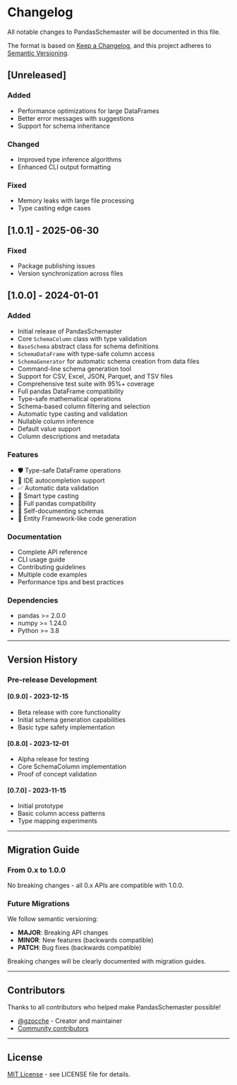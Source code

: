 # Changelog

All notable changes to PandasSchemaster will be documented in this file.

The format is based on [Keep a Changelog](https://keepachangelog.com/en/1.0.0/),
and this project adheres to [Semantic Versioning](https://semver.org/spec/v2.0.0.html).

## [Unreleased]

### Added
- Performance optimizations for large DataFrames
- Better error messages with suggestions
- Support for schema inheritance

### Changed
- Improved type inference algorithms
- Enhanced CLI output formatting

### Fixed
- Memory leaks with large file processing
- Type casting edge cases

## [1.0.1] - 2025-06-30

### Fixed
- Package publishing issues
- Version synchronization across files

## [1.0.0] - 2024-01-01

### Added
- Initial release of PandasSchemaster
- Core `SchemaColumn` class with type validation
- `BaseSchema` abstract class for schema definitions
- `SchemaDataFrame` with type-safe column access
- `SchemaGenerator` for automatic schema creation from data files
- Command-line schema generation tool
- Support for CSV, Excel, JSON, Parquet, and TSV files
- Comprehensive test suite with 95%+ coverage
- Full pandas DataFrame compatibility
- Type-safe mathematical operations
- Schema-based column filtering and selection
- Automatic type casting and validation
- Nullable column inference
- Default value support
- Column descriptions and metadata

### Features
- 🛡️ Type-safe DataFrame operations
- 🔧 IDE autocompletion support
- ✅ Automatic data validation
- 🔄 Smart type casting
- 🐼 Full pandas compatibility
- 📖 Self-documenting schemas
- 🚀 Entity Framework-like code generation

### Documentation
- Complete API reference
- CLI usage guide
- Contributing guidelines
- Multiple code examples
- Performance tips and best practices

### Dependencies
- pandas >= 2.0.0
- numpy >= 1.24.0
- Python >= 3.8

---

## Version History

### Pre-release Development

#### [0.9.0] - 2023-12-15
- Beta release with core functionality
- Initial schema generation capabilities
- Basic type safety implementation

#### [0.8.0] - 2023-12-01
- Alpha release for testing
- Core SchemaColumn implementation
- Proof of concept validation

#### [0.7.0] - 2023-11-15
- Initial prototype
- Basic column access patterns
- Type mapping experiments

---

## Migration Guide

### From 0.x to 1.0.0

No breaking changes - all 0.x APIs are compatible with 1.0.0.

### Future Migrations

We follow semantic versioning:
- **MAJOR**: Breaking API changes
- **MINOR**: New features (backwards compatible)
- **PATCH**: Bug fixes (backwards compatible)

Breaking changes will be clearly documented with migration guides.

---

## Contributors

Thanks to all contributors who helped make PandasSchemaster possible!

- [@gzocche](https://github.com/gzocche) - Creator and maintainer
- [Community contributors](https://github.com/gzocche/PandasSchemaster/contributors)

---

## License

[MIT License](LICENSE) - see LICENSE file for details.

